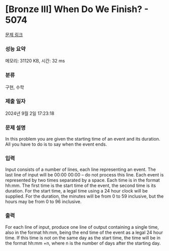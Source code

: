# [Bronze III] When Do We Finish? - 5074 

[문제 링크](https://www.acmicpc.net/problem/5074) 

### 성능 요약

메모리: 31120 KB, 시간: 32 ms

### 분류

구현, 수학

### 제출 일자

2024년 9월 2일 17:23:18

### 문제 설명

<p>In this problem you are given the starting time of an event and its duration. All you have to do is to say when the event ends.</p>

### 입력 

 <p>Input consists of a number of lines, each line representing an event. The last line of input will be 00:00 00:00 – do not process this line. Each event is represented by two times separated by a space. Each time is in the format hh:mm. The first time is the start time of the event, the second time is its duration. For the start time, a legal time using a 24 hour clock will be supplied. For the duration, the minutes will be from 0 to 59 inclusive, but the hours may be from 0 to 96 inclusive.</p>

### 출력 

 <p>For each line of input, produce one line of output containing a single time, also in the format hh:mm, being the end time of the event as a legal 24 hour time. If this time is not on the same day as the start time, the time will be in the format hh:mm +n, where n is the number of days after the starting day.</p>

